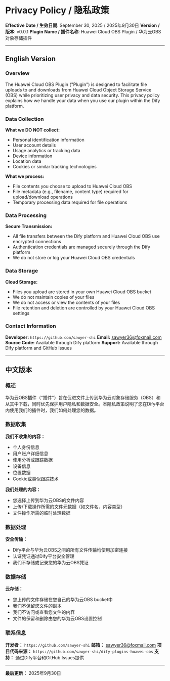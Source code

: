 # Privacy Policy / 隐私政策 

**Effective Date / 生效日期**: September 30, 2025 / 2025年9月30日 
**Version / 版本**: v0.0.1 
**Plugin Name / 插件名称**: Huawei Cloud OBS Plugin / 华为云OBS对象存储插件

--- 

## English Version 

### Overview 

The Huawei Cloud OBS Plugin ("Plugin") is designed to facilitate file uploads to and downloads from Huawei Cloud Object Storage Service (OBS) while prioritizing user privacy and data security. This privacy policy explains how we handle your data when you use our plugin within the Dify platform. 

### Data Collection 

**What we DO NOT collect:** 
- Personal identification information 
- User account details 
- Usage analytics or tracking data 
- Device information 
- Location data 
- Cookies or similar tracking technologies 

**What we process:** 
- File contents you choose to upload to Huawei Cloud OBS 
- File metadata (e.g., filename, content type) required for upload/download operations 
- Temporary processing data required for file operations 

### Data Processing 

**Secure Transmission:** 
- All file transfers between the Dify platform and Huawei Cloud OBS use encrypted connections 
- Authentication credentials are managed securely through the Dify platform 
- We do not store or log your Huawei Cloud OBS credentials 

### Data Storage 

**Cloud Storage:** 
- Files you upload are stored in your own Huawei Cloud OBS bucket 
- We do not maintain copies of your files 
- We do not access or view the contents of your files 
- File retention and deletion are controlled by your Huawei Cloud OBS settings 

### Contact Information 

**Developer:** `https://github.com/sawyer-shi` 
**Email:** sawyer36@foxmail.com 
**Source Code:** Available through Dify platform 
**Support:** Available through Dify platform and GitHub Issues 

--- 

## 中文版本 

### 概述 

华为云OBS插件（"插件"）旨在促进文件上传到华为云对象存储服务（OBS）和从其中下载，同时优先保护用户隐私和数据安全。本隐私政策说明了您在Dify平台内使用我们的插件时，我们如何处理您的数据。 

### 数据收集 

**我们不收集的内容：** 
- 个人身份信息 
- 用户账户详细信息 
- 使用分析或跟踪数据 
- 设备信息 
- 位置数据 
- Cookie或类似跟踪技术 

**我们处理的内容：** 
- 您选择上传到华为云OBS的文件内容 
- 上传/下载操作所需的文件元数据（如文件名、内容类型） 
- 文件操作所需的临时处理数据 

### 数据处理 

**安全传输：** 
- Dify平台与华为云OBS之间的所有文件传输均使用加密连接 
- 认证凭证通过Dify平台安全管理 
- 我们不存储或记录您的华为云OBS凭证 

### 数据存储 

**云存储：** 
- 您上传的文件存储在您自己的华为云OBS bucket中 
- 我们不保留您文件的副本 
- 我们不访问或查看您文件的内容 
- 文件的保留和删除由您的华为云OBS设置控制 

### 联系信息 

**开发者：** `https://github.com/sawyer-shi` 
**邮箱：** sawyer36@foxmail.com 
**项目代码来源：** `https://github.com/sawyer-shi/dify-plugins-huawei-obs` 
**支持：** 通过Dify平台和GitHub Issues提供 

--- 

**最后更新：** 2025年9月30日